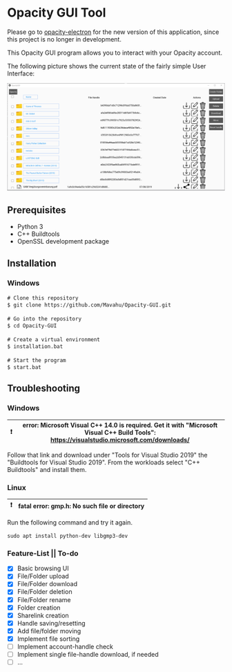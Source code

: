 # Opacity GUI Tool

Please go to [opacity-electron](https://github.com/Mavahu/opacity-electron) for the new version of this application, since this project is no longer in development.

This Opacity GUI program allows you to interact with your Opacity account.

The following picture shows the current state of the fairly simple User Interface:

![](readmepicture.png)

## Prerequisites

* Python 3
* C++ Buildtools
* OpenSSL development package

## Installation

### Windows
```
# Clone this repository
$ git clone https://github.com/Mavahu/Opacity-GUI.git

# Go into the repository
$ cd Opacity-GUI

# Create a virtual environment
$ installation.bat

# Start the program
$ start.bat
```

## Troubleshooting

### Windows
|:exclamation: | error: Microsoft Visual C++ 14.0 is required. Get it with "Microsoft Visual C++ Build Tools": https://visualstudio.microsoft.com/downloads/ |
| ------------- | ------------- |

Follow that link and download under "Tools for Visual Studio 2019" the "Buildtools for Visual Studio 2019".
From the workloads select "C++ Buildtools" and install them.

### Linux

|:exclamation: | fatal error: gmp.h: No such file or directory |
| ------------- | ------------- |

Run the following command and try it again.
```
sudo apt install python-dev libgmp3-dev
```

### Feature-List || To-do
- [x] Basic browsing UI
- [x] File/Folder upload
- [x] File/Folder download
- [x] File/Folder deletion
- [x] File/Folder rename
- [x] Folder creation
- [x] Sharelink creation
- [x] Handle saving/resetting
- [x] Add file/folder moving
- [x] Implement file sorting
- [ ] Implement account-handle check
- [ ] Implement single file-handle download, if needed
- [ ] ...
